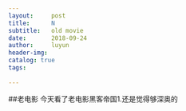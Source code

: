 ```yaml
---
layout:     post
title:      N
subtitle:   old movie
date:       2018-09-24
author:     luyun
header-img: 
catalog: true
tags:
   
---
```


##老电影
今天看了老电影黑客帝国1.还是觉得够深奥的
